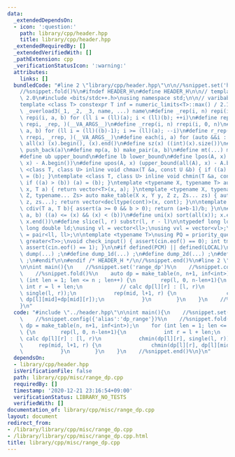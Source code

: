 ```yaml
---
data:
  _extendedDependsOn:
  - icon: ':question:'
    path: library/cpp/header.hpp
    title: library/cpp/header.hpp
  _extendedRequiredBy: []
  _extendedVerifiedWith: []
  _pathExtension: cpp
  _verificationStatusIcon: ':warning:'
  attributes:
    links: []
  bundledCode: "#line 2 \"library/cpp/header.hpp\"\n\n//%snippet.set('header')%\n\
    //%snippet.fold()%\n#ifndef HEADER_H\n#define HEADER_H\n\n// template version\
    \ 2.0\n#include <bits/stdc++.h>\nusing namespace std;\n\n// varibable settings\n\
    template <class T> constexpr T inf = numeric_limits<T>::max() / 2.1;\n\n#define\
    \ _overload3(_1, _2, _3, name, ...) name\n#define _rep(i, n) repi(i, 0, n)\n#define\
    \ repi(i, a, b) for (ll i = (ll)(a); i < (ll)(b); ++i)\n#define rep(...) _overload3(__VA_ARGS__,\
    \ repi, _rep, )(__VA_ARGS__)\n#define _rrep(i, n) rrepi(i, 0, n)\n#define rrepi(i,\
    \ a, b) for (ll i = (ll)((b)-1); i >= (ll)(a); --i)\n#define r_rep(...) _overload3(__VA_ARGS__,\
    \ rrepi, _rrep, )(__VA_ARGS__)\n#define each(i, a) for (auto &&i : a)\n#define\
    \ all(x) (x).begin(), (x).end()\n#define sz(x) ((int)(x).size())\n#define pb(a)\
    \ push_back(a)\n#define mp(a, b) make_pair(a, b)\n#define mt(...) make_tuple(__VA_ARGS__)\n\
    #define ub upper_bound\n#define lb lower_bound\n#define lpos(A, x) (lower_bound(all(A),\
    \ x) - A.begin())\n#define upos(A, x) (upper_bound(all(A), x) - A.begin())\ntemplate\
    \ <class T, class U> inline void chmax(T &a, const U &b) { if ((a) < (b)) (a)\
    \ = (b); }\ntemplate <class T, class U> inline void chmin(T &a, const U &b) {\
    \ if ((a) > (b)) (a) = (b); }\ntemplate <typename X, typename T> auto make_table(X\
    \ x, T a) { return vector<T>(x, a); }\ntemplate <typename X, typename Y, typename\
    \ Z, typename... Zs> auto make_table(X x, Y y, Z z, Zs... zs) { auto cont = make_table(y,\
    \ z, zs...); return vector<decltype(cont)>(x, cont); }\n\ntemplate <class T> T\
    \ cdiv(T a, T b){ assert(a >= 0 && b > 0); return (a+b-1)/b; }\n\n#define is_in(x,\
    \ a, b) ((a) <= (x) && (x) < (b))\n#define uni(x) sort(all(x)); x.erase(unique(all(x)),\
    \ x.end())\n#define slice(l, r) substr(l, r - l)\n\ntypedef long long ll;\ntypedef\
    \ long double ld;\nusing vl = vector<ll>;\nusing vvl = vector<vl>;\nusing pll\
    \ = pair<ll, ll>;\n\ntemplate <typename T>\nusing PQ = priority_queue<T, vector<T>,\
    \ greater<T>>;\nvoid check_input() { assert(cin.eof() == 0); int tmp; cin >> tmp;\
    \ assert(cin.eof() == 1); }\n\n#if defined(PCM) || defined(LOCAL)\n#else\n#define\
    \ dump(...) ;\n#define dump_1d(...) ;\n#define dump_2d(...) ;\n#define cerrendl\
    \ ;\n#endif\n\n#endif /* HEADER_H */\n//%snippet.end()%\n#line 2 \"library/cpp/misc/range_dp.cpp\"\
    \n\nint main(){\n    //%snippet.set('range_dp')%\n    //%snippet.config({'alias':'dp_range'})%\n\
    \    //%snippet.fold()%\n    auto dp = make_table(n, n+1, inf<int>);\n    for\
    \ (int len = 1; len <= n ; len++) {\n        rep(l, 0, n-len+1){\n           \
    \ int r = l + len;\n            // calc dp[l][r] : [l, r)\n            chmin(dp[l][r],\
    \ single(l, r));\n            rep(mid, l+1, r) {\n                chmin(dp[l][r],\
    \ dp[l][mid]+dp[mid][r]);\n            }\n        }\n    }\n    //%snippet.end()%\n\
    }\n"
  code: "#include \"../header.hpp\"\n\nint main(){\n    //%snippet.set('range_dp')%\n\
    \    //%snippet.config({'alias':'dp_range'})%\n    //%snippet.fold()%\n    auto\
    \ dp = make_table(n, n+1, inf<int>);\n    for (int len = 1; len <= n ; len++)\
    \ {\n        rep(l, 0, n-len+1){\n            int r = l + len;\n            //\
    \ calc dp[l][r] : [l, r)\n            chmin(dp[l][r], single(l, r));\n       \
    \     rep(mid, l+1, r) {\n                chmin(dp[l][r], dp[l][mid]+dp[mid][r]);\n\
    \            }\n        }\n    }\n    //%snippet.end()%\n}\n"
  dependsOn:
  - library/cpp/header.hpp
  isVerificationFile: false
  path: library/cpp/misc/range_dp.cpp
  requiredBy: []
  timestamp: '2020-12-21 23:16:54+09:00'
  verificationStatus: LIBRARY_NO_TESTS
  verifiedWith: []
documentation_of: library/cpp/misc/range_dp.cpp
layout: document
redirect_from:
- /library/library/cpp/misc/range_dp.cpp
- /library/library/cpp/misc/range_dp.cpp.html
title: library/cpp/misc/range_dp.cpp
---
```


